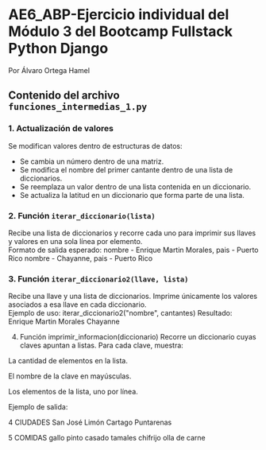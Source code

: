 # AE6_ABP-Ejercicio individual del Módulo 3 del Bootcamp Fullstack Python Django

Por Álvaro Ortega Hamel


## Contenido del archivo `funciones_intermedias_1.py`

### 1. Actualización de valores

Se modifican valores dentro de estructuras de datos:

- Se cambia un número dentro de una matriz.
- Se modifica el nombre del primer cantante dentro de una lista de diccionarios.
- Se reemplaza un valor dentro de una lista contenida en un diccionario.
- Se actualiza la latitud en un diccionario que forma parte de una lista.

### 2. Función `iterar_diccionario(lista)`

Recibe una lista de diccionarios y recorre cada uno para imprimir sus llaves y valores en una sola línea por elemento.  
Formato de salida esperado:
nombre - Enrique Martin Morales, pais - Puerto Rico
nombre - Chayanne, pais - Puerto Rico

### 3. Función `iterar_diccionario2(llave, lista)`

Recibe una llave y una lista de diccionarios. Imprime únicamente los valores asociados a esa llave en cada diccionario.  
Ejemplo de uso:
iterar_diccionario2("nombre", cantantes)
Resultado:
Enrique Martin Morales
Chayanne

4. Función imprimir_informacion(diccionario)
Recorre un diccionario cuyas claves apuntan a listas. Para cada clave, muestra:

La cantidad de elementos en la lista.

El nombre de la clave en mayúsculas.

Los elementos de la lista, uno por línea.

Ejemplo de salida:

4 CIUDADES
San José
Limón
Cartago
Puntarenas

5 COMIDAS
gallo pinto
casado
tamales
chifrijo
olla de carne